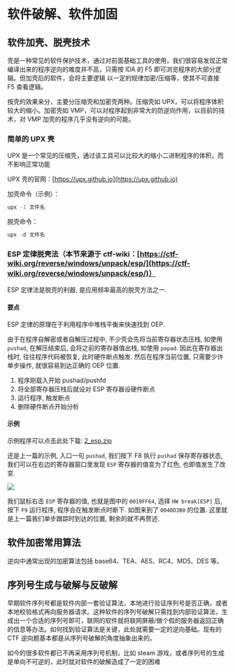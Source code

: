 # 软件破解、软件加固

## 软件加壳、脱壳技术

壳是一种常见的软件保护技术，通过对前面基础工具的使用，我们很容易发现正常编译出来的程序逆向的难度并不高，只需按 IDA 的 F5 即可浏览程序的大部分逻辑。但加壳后的软件，会将主要逻辑 以一定的规律加密/压缩等，使其不可直接 F5 查看逻辑。

按壳的效果来分，主要分压缩壳和加密壳两种。压缩壳如 UPX，可以将程序体积较大的缩小。加密壳如 VMP，可以对程序起到非常大的防逆向作用，以目前的技术，对 VMP 加壳的程序几乎没有逆向的可能。

### 简单的 UPX 壳

UPX 是一个常见的压缩壳，通过该工具可以比较大的缩小二进制程序的体积，而不影响正常功能

UPX 壳的官网：[https://upx.github.io](https://upx.github.io)

加壳命令（示例）：

```c
upx -1 文件名
```

脱壳命令：

```c
upx -d 文件名
```

### ESP 定律脱壳法（本节来源于 ctf-wiki：[https://ctf-wiki.org/reverse/windows/unpack/esp/](https://ctf-wiki.org/reverse/windows/unpack/esp/)）

ESP 定律法是脱壳的利器, 是应用频率最高的脱壳方法之一.

#### 要点

ESP 定律的原理在于利用程序中堆栈平衡来快速找到 OEP.

由于在程序自解密或者自解压过程中, 不少壳会先将当前寄存器状态压栈, 如使用 `pushad`, 在解压结束后, 会将之前的寄存器值出栈, 如使用 `popad`. 因此在寄存器出栈时, 往往程序代码被恢复, 此时硬件断点触发. 然后在程序当前位置, 只需要少许单步操作, 就很容易到达正确的 OEP 位置.

1. 程序刚载入开始 pushad/pushfd
2. 将全部寄存器压栈后就设对 ESP 寄存器设硬件断点
3. 运行程序, 触发断点
4. 删除硬件断点开始分析

#### 示例

示例程序可以点击此处下载: [2_esp.zip](https://github.com/ctf-wiki/ctf-challenges/blob/master/reverse/unpack/example/2_esp.zip)

还是上一篇的示例, 入口一句 `pushad`, 我们按下 F8 执行 `pushad` 保存寄存器状态, 我们可以在右边的寄存器窗口里发现 `ESP` 寄存器的值变为了红色, 也即值发生了改变.

![](https://hdu-cs-wiki.oss-cn-hangzhou.aliyuncs.com/boxcnJdWqlHmhlvB471dIGT4GEh.png)

我们鼠标右击 `ESP` 寄存器的值, 也就是图中的 `0019FF64`, 选择 `HW break[ESP]` 后, 按下 `F9` 运行程序, 程序会在触发断点时断下. 如图来到了 `0040D3B0` 的位置. 这里就是上一篇我们单步跟踪时到达的位置, 剩余的就不再赘述.

## 软件加密常用算法

逆向中通常出现的加密算法包括 base64、TEA、AES、RC4、MD5、DES 等。

## 序列号生成与破解与反破解

早期软件序列号都是软件内部一套验证算法，本地进行验证序列号是否正确，或者本地校验格式再向服务器请求。这种软件的序列号破解只需找到内部验证算法，生成出一个合适的序列号即可，联网的软件就将联网屏蔽/做个假的服务器返回正确的信息等办法。如何找到验证算法是关键，此处就需要一定的逆向基础。现有的 CTF 逆向题基本都是从序列号破解的角度抽象出来的。

如今的很多软件都已不再采用序列号机制，比如 steam 游戏，或者序列号的生成是单向不可逆的，此时就对软件的破解造成了一定的困难
